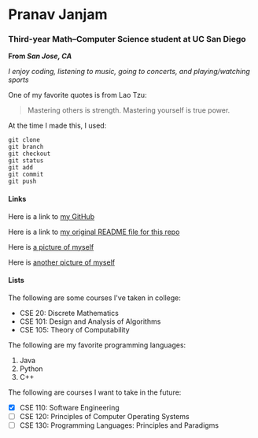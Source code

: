 # Pranav Janjam
### Third-year Math–Computer Science student at UC San Diego

**From _San Jose, CA_**

*I enjoy coding, listening to music, going to concerts, and playing/watching sports*

One of my favorite quotes is from Lao Tzu:
> Mastering others is strength. Mastering yourself is true power.

At the time I made this, I used:
```
git clone
git branch
git checkout
git status
git add
git commit
git push
```

#### Links

Here is a link to [my GitHub](https://github.com/pranavjanjam)

Here is a link to [my original README file for this repo](README.md)

Here is [a picture of myself](IMG_8204.JPG)

Here is [another picture of myself](IMG_2678.JPG)

#### Lists

The following are some courses I've taken in college:
- CSE 20: Discrete Mathematics
- CSE 101: Design and Analysis of Algorithms
- CSE 105: Theory of Computability

The following are my favorite programming languages:
1. Java
2. Python
3. C++

The following are courses I want to take in the future:
- [x] CSE 110: Software Engineering
- [ ] CSE 120: Principles of Computer Operating Systems
- [ ] CSE 130: Programming Languages: Principles and Paradigms
